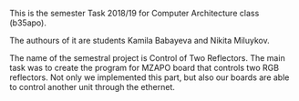 
This is the semester Task 2018/19 for Computer Architecture class (b35apo).

The authours of it are students Kamila Babayeva and Nikita Miluykov.

The name of the semestral project is Control of Two Reflectors. The main task was to create the program for MZAPO board that controls two RGB reflectors. Not only we implemented this part, but also our boards are able to control another unit through the ethernet.




